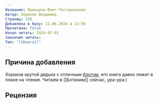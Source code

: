 ```yaml
---
Название: Принципы Юнит-Тестирования
Автор: Хориков Владимир
Страниц: 320
Добавлена в базу: 11.06.2024 в 13:56
Прочитана: false
Начал читать: 2024-07-01
Закончил читать: 
Тип: "[[Книга]]"
---
```

## Причина добавления

Хориков крутой дядька с отличным [блогом](https://enterprisecraftsmanship.com/posts), его книга давно лежит в плане на чтение. Читаем в [[Ботаним]] сейчас, ура-ура:)

## Рецензия
